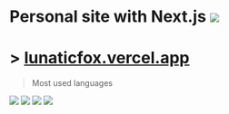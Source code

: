 # Personal site with Next.js ![](https://gh-tags.vercel.app/api?lang=typescript)

# &gt; [lunaticfox.vercel.app](https://lunaticfox.vercel.app/)

> Most used languages

![](https://gh-tags.vercel.app/api?lang=typescript&size=small)
![](https://gh-tags.vercel.app/api?lang=tsx&size=small)
![](https://gh-tags.vercel.app/api?lang=css&size=small)
![](https://gh-tags.vercel.app/api?lang=yaml&size=small)
